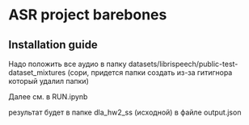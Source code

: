 # ASR project barebones

## Installation guide

Надо положить все аудио в папку datasets/librispeech/public-test-dataset_mixtures (сори, придется папки создать из-за гитигнора который удалил папки)

Далее см. в RUN.ipynb

результат будет в папке dla_hw2_ss (исходной) в файле output.json

